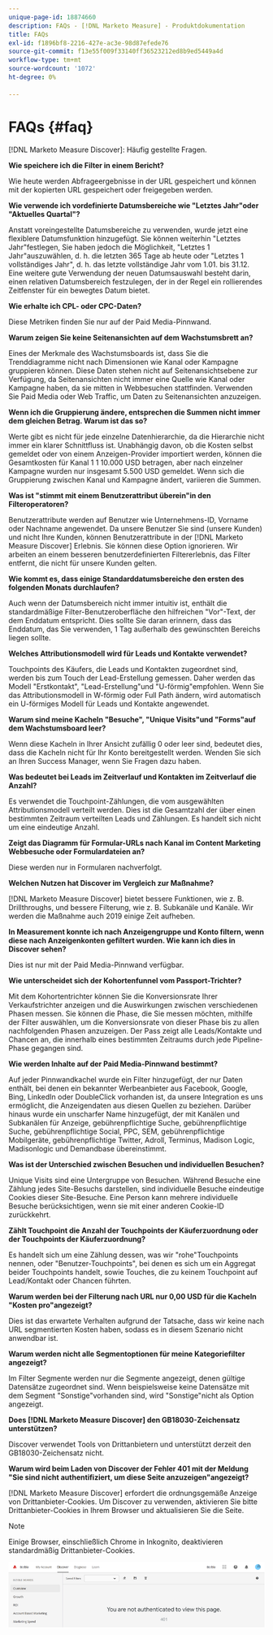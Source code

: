 ```yaml
---
unique-page-id: 18874660
description: FAQs - [!DNL Marketo Measure] - Produktdokumentation
title: FAQs
exl-id: f1896bf8-2216-427e-ac3e-98d87efede76
source-git-commit: f13e55f009f33140ff36523212ed8b9ed5449a4d
workflow-type: tm+mt
source-wordcount: '1072'
ht-degree: 0%

---
```


# FAQs {#faq}

[!DNL Marketo Measure Discover]: Häufig gestellte Fragen.

**Wie speichere ich die Filter in einem Bericht?**

Wie heute werden Abfrageergebnisse in der URL gespeichert und können mit der kopierten URL gespeichert oder freigegeben werden.

**Wie verwende ich vordefinierte Datumsbereiche wie &quot;Letztes Jahr&quot;oder &quot;Aktuelles Quartal&quot;?**

Anstatt voreingestellte Datumsbereiche zu verwenden, wurde jetzt eine flexiblere Datumsfunktion hinzugefügt. Sie können weiterhin &quot;Letztes Jahr&quot;festlegen, Sie haben jedoch die Möglichkeit, &quot;Letztes 1 Jahr&quot;auszuwählen, d. h. die letzten 365 Tage ab heute oder &quot;Letztes 1 vollständiges Jahr&quot;, d. h. das letzte vollständige Jahr vom 1.01. bis 31.12. Eine weitere gute Verwendung der neuen Datumsauswahl besteht darin, einen relativen Datumsbereich festzulegen, der in der Regel ein rollierendes Zeitfenster für ein bewegtes Datum bietet.

**Wie erhalte ich CPL- oder CPC-Daten?**

Diese Metriken finden Sie nur auf der Paid Media-Pinnwand.

**Warum zeigen Sie keine Seitenansichten auf dem Wachstumsbrett an?**

Eines der Merkmale des Wachstumsboards ist, dass Sie die Trenddiagramme nicht nach Dimensionen wie Kanal oder Kampagne gruppieren können. Diese Daten stehen nicht auf Seitenansichtsebene zur Verfügung, da Seitenansichten nicht immer eine Quelle wie Kanal oder Kampagne haben, da sie mitten in Webbesuchen stattfinden. Verwenden Sie Paid Media oder Web Traffic, um Daten zu Seitenansichten anzuzeigen.

**Wenn ich die Gruppierung ändere, entsprechen die Summen nicht immer dem gleichen Betrag. Warum ist das so?**

Werte gibt es nicht für jede einzelne Datenhierarchie, da die Hierarchie nicht immer ein klarer Schnittfluss ist. Unabhängig davon, ob die Kosten selbst gemeldet oder von einem Anzeigen-Provider importiert werden, können die Gesamtkosten für Kanal 1 1 10.000 USD betragen, aber nach einzelner Kampagne wurden nur insgesamt 5.500 USD gemeldet. Wenn sich die Gruppierung zwischen Kanal und Kampagne ändert, variieren die Summen.

**Was ist &quot;stimmt mit einem Benutzerattribut überein&quot;in den Filteroperatoren?**

Benutzerattribute werden auf Benutzer wie Unternehmens-ID, Vorname oder Nachname angewendet. Da unsere Benutzer Sie sind (unsere Kunden) und nicht Ihre Kunden, können Benutzerattribute in der [!DNL Marketo Measure Discover] Erlebnis. Sie können diese Option ignorieren. Wir arbeiten an einem besseren benutzerdefinierten Filtererlebnis, das Filter entfernt, die nicht für unsere Kunden gelten.

**Wie kommt es, dass einige Standarddatumsbereiche den ersten des folgenden Monats durchlaufen?**

Auch wenn der Datumsbereich nicht immer intuitiv ist, enthält die standardmäßige Filter-Benutzeroberfläche den hilfreichen &quot;Vor&quot;-Text, der dem Enddatum entspricht. Dies sollte Sie daran erinnern, dass das Enddatum, das Sie verwenden, 1 Tag außerhalb des gewünschten Bereichs liegen sollte.

**Welches Attributionsmodell wird für Leads und Kontakte verwendet?**

Touchpoints des Käufers, die Leads und Kontakten zugeordnet sind, werden bis zum Touch der Lead-Erstellung gemessen. Daher werden das Modell &quot;Erstkontakt&quot;, &quot;Lead-Erstellung&quot;und &quot;U-förmig&quot;empfohlen. Wenn Sie das Attributionsmodell in W-förmig oder Full Path ändern, wird automatisch ein U-förmiges Modell für Leads und Kontakte angewendet.

**Warum sind meine Kacheln &quot;Besuche&quot;, &quot;Unique Visits&quot;und &quot;Forms&quot;auf dem Wachstumsboard leer?**

Wenn diese Kacheln in Ihrer Ansicht zufällig 0 oder leer sind, bedeutet dies, dass die Kacheln nicht für Ihr Konto bereitgestellt werden. Wenden Sie sich an Ihren Success Manager, wenn Sie Fragen dazu haben.

**Was bedeutet bei Leads im Zeitverlauf und Kontakten im Zeitverlauf die Anzahl?**

Es verwendet die Touchpoint-Zählungen, die vom ausgewählten Attributionsmodell verteilt werden. Dies ist die Gesamtzahl der über einen bestimmten Zeitraum verteilten Leads und Zählungen. Es handelt sich nicht um eine eindeutige Anzahl.

**Zeigt das Diagramm für Formular-URLs nach Kanal im Content Marketing Webbesuche oder Formulardateien an?**

Diese werden nur in Formularen nachverfolgt.

**Welchen Nutzen hat Discover im Vergleich zur Maßnahme?**

[!DNL Marketo Measure Discover] bietet bessere Funktionen, wie z. B. Drillthroughs, und bessere Filterung, wie z. B. Subkanäle und Kanäle. Wir werden die Maßnahme auch 2019 einige Zeit aufheben.

**In Measurement konnte ich nach Anzeigengruppe und Konto filtern, wenn diese nach Anzeigenkonten gefiltert wurden. Wie kann ich dies in Discover sehen?**

Dies ist nur mit der Paid Media-Pinnwand verfügbar.

**Wie unterscheidet sich der Kohortenfunnel vom Passport-Trichter?**

Mit dem Kohortentrichter können Sie die Konversionsrate Ihrer Verkaufstrichter anzeigen und die Auswirkungen zwischen verschiedenen Phasen messen. Sie können die Phase, die Sie messen möchten, mithilfe der Filter auswählen, um die Konversionsrate von dieser Phase bis zu allen nachfolgenden Phasen anzuzeigen. Der Pass zeigt alle Leads/Kontakte und Chancen an, die innerhalb eines bestimmten Zeitraums durch jede Pipeline-Phase gegangen sind.

**Wie werden Inhalte auf der Paid Media-Pinnwand bestimmt?**

Auf jeder Pinnwandkachel wurde ein Filter hinzugefügt, der nur Daten enthält, bei denen ein bekannter Werbeanbieter aus Facebook, Google, Bing, LinkedIn oder DoubleClick vorhanden ist, da unsere Integration es uns ermöglicht, die Anzeigendaten aus diesen Quellen zu beziehen. Darüber hinaus wurde ein unscharfer Name hinzugefügt, der mit Kanälen und Subkanälen für Anzeige, gebührenpflichtige Suche, gebührenpflichtige Suche, gebührenpflichtige Social, PPC, SEM, gebührenpflichtige Mobilgeräte, gebührenpflichtige Twitter, Adroll, Terminus, Madison Logic, Madisonlogic und Demandbase übereinstimmt.

**Was ist der Unterschied zwischen Besuchen und individuellen Besuchen?**

Unique Visits sind eine Untergruppe von Besuchen. Während Besuche eine Zählung jedes Site-Besuchs darstellen, sind individuelle Besuche eindeutige Cookies dieser Site-Besuche. Eine Person kann mehrere individuelle Besuche berücksichtigen, wenn sie mit einer anderen Cookie-ID zurückkehrt.

**Zählt Touchpoint die Anzahl der Touchpoints der Käuferzuordnung oder der Touchpoints der Käuferzuordnung?**

Es handelt sich um eine Zählung dessen, was wir &quot;rohe&quot;Touchpoints nennen, oder &quot;Benutzer-Touchpoints&quot;, bei denen es sich um ein Aggregat beider Touchpoints handelt, sowie Touches, die zu keinem Touchpoint auf Lead/Kontakt oder Chancen führten.

**Warum werden bei der Filterung nach URL nur 0,00 USD für die Kacheln &quot;Kosten pro&quot;angezeigt?**

Dies ist das erwartete Verhalten aufgrund der Tatsache, dass wir keine nach URL segmentierten Kosten haben, sodass es in diesem Szenario nicht anwendbar ist.

**Warum werden nicht alle Segmentoptionen für meine Kategoriefilter angezeigt?**

Im Filter Segmente werden nur die Segmente angezeigt, denen gültige Datensätze zugeordnet sind. Wenn beispielsweise keine Datensätze mit dem Segment &quot;Sonstige&quot;vorhanden sind, wird &quot;Sonstige&quot;nicht als Option angezeigt.

**Does [!DNL Marketo Measure Discover] den GB18030-Zeichensatz unterstützen?**

Discover verwendet Tools von Drittanbietern und unterstützt derzeit den GB18030-Zeichensatz nicht.

**Warum wird beim Laden von Discover der Fehler 401 mit der Meldung &quot;Sie sind nicht authentifiziert, um diese Seite anzuzeigen&quot;angezeigt?**

[!DNL Marketo Measure Discover] erfordert die ordnungsgemäße Anzeige von Drittanbieter-Cookies. Um Discover zu verwenden, aktivieren Sie bitte Drittanbieter-Cookies in Ihrem Browser und aktualisieren Sie die Seite.

>[!NOTE]
>
>Einige Browser, einschließlich Chrome in Inkognito, deaktivieren standardmäßig Drittanbieter-Cookies.

![](assets/faq-1.png)